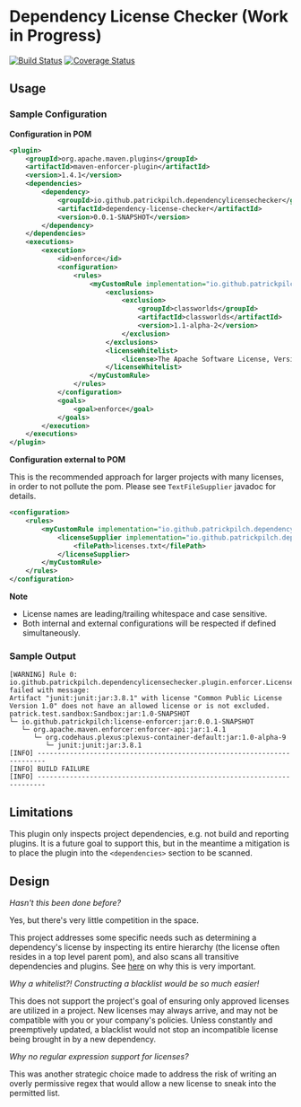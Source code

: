 # Dependency License Checker (Work in Progress)

[![Build Status](https://travis-ci.org/patrickpilch/dependency-license-checker.svg?branch=master)](https://travis-ci.org/patrickpilch/dependency-license-checker)
[![Coverage Status](https://coveralls.io/repos/github/patrickpilch/dependency-license-checker/badge.svg?branch=master)](https://coveralls.io/github/patrickpilch/dependency-license-checker?branch=master)

## Usage

### Sample Configuration

**Configuration in POM**
```xml
<plugin>
    <groupId>org.apache.maven.plugins</groupId>
    <artifactId>maven-enforcer-plugin</artifactId>
    <version>1.4.1</version>
    <dependencies>
        <dependency>
            <groupId>io.github.patrickpilch.dependencylicensechecker</groupId>
            <artifactId>dependency-license-checker</artifactId>
            <version>0.0.1-SNAPSHOT</version>
        </dependency>
    </dependencies>
    <executions>
        <execution>
            <id>enforce</id>
            <configuration>
                <rules>
                    <myCustomRule implementation="io.github.patrickpilch.dependencylicensechecker.plugin.enforcer.LicenseEnforcerRule">
                        <exclusions>
                            <exclusion>
                                <groupId>classworlds</groupId>
                                <artifactId>classworlds</artifactId>
                                <version>1.1-alpha-2</version>
                            </exclusion>
                        </exclusions>
                        <licenseWhitelist>
                            <license>The Apache Software License, Version 2.0</license>
                        </licenseWhitelist>
                    </myCustomRule>
                </rules>
            </configuration>
            <goals>
                <goal>enforce</goal>
            </goals>
        </execution>
    </executions>
</plugin>
```
**Configuration external to POM**

This is the recommended approach for larger projects with many licenses, in order to not pollute the pom.
Please see `TextFileSupplier` javadoc for details.

```xml
<configuration>
    <rules>
        <myCustomRule implementation="io.github.patrickpilch.dependencylicensechecker.plugin.enforcer.LicenseEnforcerRule">
            <licenseSupplier implementation="io.github.patrickpilch.dependencylicensechecker.suppliers.TextFileSupplier">
                <filePath>licenses.txt</filePath>
            </licenseSupplier>
        </myCustomRule>
    </rules>
</configuration>
```

**Note**
- License names are leading/trailing whitespace and case sensitive.
- Both internal and external configurations will be respected if defined simultaneously.


### Sample Output
```
[WARNING] Rule 0: io.github.patrickpilch.dependencylicensechecker.plugin.enforcer.LicenseEnforcerRule failed with message:
Artifact "junit:junit:jar:3.8.1" with license "Common Public License Version 1.0" does not have an allowed license or is not excluded.
patrick.test.sandbox:Sandbox:jar:1.0-SNAPSHOT
└─ io.github.patrickpilch:license-enforcer:jar:0.0.1-SNAPSHOT
   └─ org.apache.maven.enforcer:enforcer-api:jar:1.4.1
      └─ org.codehaus.plexus:plexus-container-default:jar:1.0-alpha-9
         └─ junit:junit:jar:3.8.1
[INFO] ------------------------------------------------------------------------
[INFO] BUILD FAILURE
[INFO] ------------------------------------------------------------------------
```

## Limitations

This plugin only inspects project dependencies, e.g. not build and reporting plugins. It is a future goal to support
this, but in the meantime a mitigation is to place the plugin into the `<dependencies>` section to be scanned.

## Design

_Hasn't this been done before?_

Yes, but there's very little competition in the space.

This project addresses some specific needs such as determining a dependency's license by inspecting its entire hierarchy
(the license often resides in a top level parent pom), and also scans all transitive dependencies and plugins. See
[here](http://www.gnu.org/licenses/gpl-faq.en.html#GPLWrapper) on why this is very important.

_Why a whitelist?! Constructing a blacklist would be so much easier!_

This does not support the project's goal of ensuring only approved licenses are utilized in a project. New licenses may
always arrive, and may not be compatible with you or your company's policies. Unless constantly and preemptively updated,
a blacklist would not stop an incompatible license being brought in by a new dependency.

_Why no regular expression support for licenses?_

This was another strategic choice made to address the risk of writing an overly permissive regex that would allow a new
license to sneak into the permitted list.